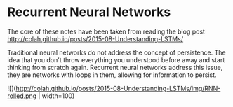 # Recurrent Neural Networks

The core of these notes have been taken from reading the blog post http://colah.github.io/posts/2015-08-Understanding-LSTMs/

Traditional neural networks do not address the concept of persistence. The idea that you don't throw everything you understood
before away and start thinking from scratch again. Recurrent neural networks address this issue, they are networks with loops
in them, allowing for information to persist.

![](http://colah.github.io/posts/2015-08-Understanding-LSTMs/img/RNN-rolled.png | width=100)
